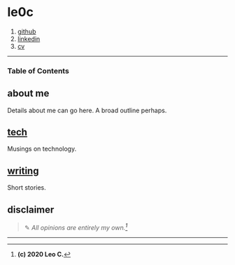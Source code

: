 # le0c
1. [github](https://github.com/techtestleo/remark-site)
2. [linkedin](https://www.linkedin.com/in/leo-coleman-738a6913b/)
3. [cv](https://drive.google.com/open?id=abc123)
---
### Table of Contents


## about me

Details about me can go here. A broad outline perhaps.

## [tech](/tech)

Musings on technology.

## [writing](/writing)

Short stories.

## disclaimer
> ✎ _All opinions are entirely my own.[^1]_

---
[^1]: **(c) 2020 Leo C.**